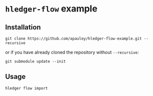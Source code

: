 # `hledger-flow` example

## Installation

    git clone https://github.com/apauley/hledger-flow-example.git --recursive
    
or if you have already cloned the repository without `--recursive`:

    git submodule update --init
    
## Usage

    hledger flow import
